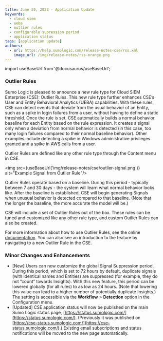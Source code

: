 ```yaml
---
title: June 20, 2023 - Application Update
keywords:
  - cloud siem
  - ueba
  - outlier rules
  - configurable supression period
  - application status
tags: [application update]
authors:
  - url: https://help.sumologic.com/release-notes-cse/rss.xml
    image_url: /img/release-notes/rss-orange.png
---
```


import useBaseUrl from '@docusaurus/useBaseUrl';

### Outlier Rules 

Sumo Logic is pleased to announce a new rule type for Cloud SIEM Enterprise (CSE): Outlier Rules. This new rule type further enhances CSE’s User and Entity Behavioral Analytics (UEBA) capabilities. With these rules, CSE can detect events that deviate from the usual behavior of an Entity, such as a spike in login failures from a user, without having to define a static threshold. Once the rule is set, CSE automatically builds a normal behavior baseline for each Entity based on the rule expression. It creates a signal only when a deviation from normal behavior is detected (in this case, too many login failures compared to their normal baseline behavior). Other examples include detecting a spike in Windows administrative privileges granted and a spike in AWS calls from a user.

Outlier Rules are defined like any other rule type through the Content menu in CSE. 

<img src={useBaseUrl('img/release-notes/cse/outlier-signal.png')} alt="Example Signal from Outlier Rule"/>

Outlier Rules operate based on a baseline. During this period - typically between 7 and 30 days - the system will learn what normal behavior looks like. After the baseline is established, CSE will begin generating Signals when unusual behavior is detected compared to that baseline. (Note that the longer the baseline, the more accurate the model will be.)

CSE will include a set of Outlier Rules out of the box. These rules can be tuned and customized like any other rule type, and custom Outlier Rules can also be created.

For more information about how to use Outlier Rules, see the online [documentation](/docs/cse/rules/write-Outlier-rule/). You can also see an introduction to the feature by navigating to a new Outlier Rule in the CSE.

### Minor Changes and Enhancements

* [New] Users can now customize the global Signal Suppression period. During this period, which is set to 72 hours by default, duplicate signals (with identical names and Entities) are suppressed (for example, they do not “count” towards Insights). With this new feature, this period can be lowered globally (for all rules) to as low as 24 hours. (Note that lowering this value can lead to a higher number of potentially duplicate Insights.) The setting is accessible via the **Workflow** > **Detection** option in the Configuration menu.
* [Updated] CSE application status will now be published on the main Sumo Logic status page, [https://status.sumologic.com/](https://status.sumologic.com/). (Previously it was published on [https://cse-status.sumologic.com/](https://cse-status.sumologic.com/).) Existing email subscriptions and status notifications will be moved to the new page automatically.

